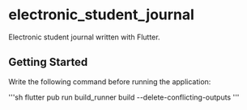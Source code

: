 # electronic_student_journal

Electronic student journal written with Flutter.

## Getting Started

Write the following command before running the application:

'''sh
flutter pub run build_runner build --delete-conflicting-outputs
'''